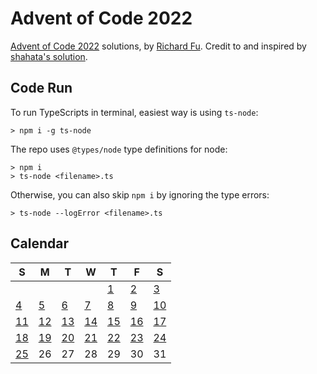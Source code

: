 # Advent of Code 2022
[Advent of Code 2022](https://adventocode.com/2022) solutions, by [Richard Fu](https://github.com/furic/). Credit to and inspired by [shahata's solution](https://github.com/shahata/adventofcode-solver/).

## Code Run
To run TypeScripts in terminal, easiest way is using `ts-node`:
```
> npm i -g ts-node
```
The repo uses `@types/node` type definitions for node:
```
> npm i
> ts-node <filename>.ts
```
Otherwise, you can also skip `npm i` by ignoring the type errors:
```
> ts-node --logError <filename>.ts
```

## Calendar
| S | M | T | W | T | F | S |
|---|---|---|---|---|---|---|
|   |   |   |   | [1](./01) | [2](./02) | [3](./03) |
| [4](./04) | [5](./05) | [6](./06) | [7](./07) | [8](./08) | [9](./09) | [10](./10) |
| [11](./11) | [12](./12) | [13](./13) | [14](./14) | [15](./15) | [16](./16) | [17](./17) |
| [18](./18) | [19](./19) | [20](./20) | [21](./21) | [22](./22) | [23](./23) | [24](./24) |
| [25](./25) | 26 | 27 | 28 | 29 | 30 | 31 |